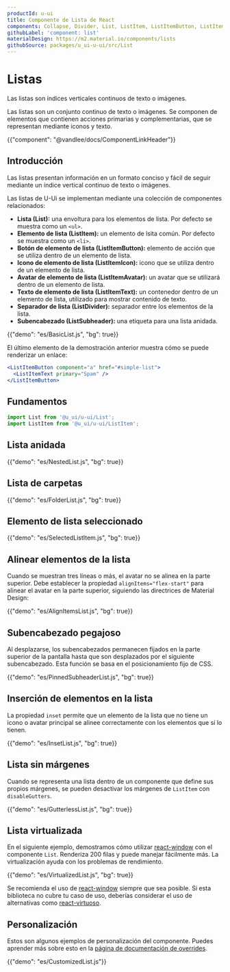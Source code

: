 ```yaml
---
productId: u-ui
title: Componente de Lista de React
components: Collapse, Divider, List, ListItem, ListItemButton, ListItemAvatar, ListItemIcon, ListItemSecondaryAction, ListItemText, ListItemSubheader
githubLabel: 'component: list'
materialDesign: https://m2.material.io/components/lists
githubSource: packages/u_ui-u-ui/src/List
---
```


# Listas

<p class="description">Las listas son índices verticales continuos de texto o imágenes.</p>

Las listas son un conjunto continuo de texto o imágenes. Se componen de elementos que contienen acciones primarias y complementarias, que se representan mediante iconos y texto.

{{"component": "@vandlee/docs/ComponentLinkHeader"}}

## Introducción

Las listas presentan información en un formato conciso y fácil de seguir mediante un índice vertical continuo de texto o imágenes.

Las listas de U-Ui se implementan mediante una colección de componentes relacionados:

- **Lista (List):** una envoltura para los elementos de lista. Por defecto se muestra como un `<ul>`.
- **Elemento de lista (ListItem):** un elemento de lsita común. Por defecto se muestra como un `<li>`.
- **Botón de elemento de lista (ListItemButton):** elemento de acción que se utiliza dentro de un elemento de lista.
- **Icono de elemento de lista (ListItemIcon):** icono que se utiliza dentro de un elemento de lista.
- **Avatar de elemento de lista (ListItemAvatar):** un avatar que se utilizará dentro de un elemento de lista.
- **Texto de elemento de lista (ListItemText):** un contenedor dentro de un elemento de lista, utilizado para mostrar contenido de texto.
- **Separador de lista (ListDivider):** separador entre los elementos de la lista.
- **Subencabezado (ListSubheader):** una etiqueta para una lista anidada.

{{"demo": "es/BasicList.js", "bg": true}}

El último elemento de la demostración anterior muestra cómo se puede renderizar un enlace:

```jsx
<ListItemButton component="a" href="#simple-list">
  <ListItemText primary="Spam" />
</ListItemButton>
```

## Fundamentos

```jsx
import List from '@u_ui/u-ui/List';
import ListItem from '@u_ui/u-ui/ListItem';
```

## Lista anidada

{{"demo": "es/NestedList.js", "bg": true}}

## Lista de carpetas

{{"demo": "es/FolderList.js", "bg": true}}

## Elemento de lista seleccionado

{{"demo": "es/SelectedListItem.js", "bg": true}}

## Alinear elementos de la lista

Cuando se muestran tres líneas o más, el avatar no se alinea en la parte superior.
Debe establecer la propiedad `alignItems="flex-start"` para alinear el avatar en la parte superior, siguiendo las directrices de Material Design:

{{"demo": "es/AlignItemsList.js", "bg": true}}

## Subencabezado pegajoso

Al desplazarse, los subencabezados permanecen fijados en la parte superior de la pantalla hasta que son desplazados por el siguiente subencabezado.
Esta función se basa en el posicionamiento fijo de CSS.

{{"demo": "es/PinnedSubheaderList.js", "bg": true}}

## Inserción de elementos en la lista

La propiedad `inset` permite que un elemento de la lista que no tiene un icono o avatar principal se alinee correctamente con los elementos que sí lo tienen.

{{"demo": "es/InsetList.js", "bg": true}}

## Lista sin márgenes

Cuando se representa una lista dentro de un componente que define sus propios márgenes, se pueden desactivar los márgenes de `ListItem` con `disableGutters`.

{{"demo": "es/GutterlessList.js", "bg": true}}

## Lista virtualizada

En el siguiente ejemplo, demostramos cómo utilizar [react-window](https://github.com/bvaughn/react-window) con el componente `List`.
Renderiza 200 filas y puede manejar fácilmente más.
La virtualización ayuda con los problemas de rendimiento.

{{"demo": "es/VirtualizedList.js", "bg": true}}

Se recomienda el uso de [react-window](https://github.com/bvaughn/react-window) siempre que sea posible.
Si esta biblioteca no cubre tu caso de uso, deberías considerar el uso de alternativas como [react-virtuoso](https://github.com/petyosi/react-virtuoso).

## Personalización

Estos son algunos ejemplos de personalización del componente.
Puedes aprender más sobre esto en la [página de documentación de overrides](/u-ui/customization/how-to-customize/).

{{"demo": "es/CustomizedList.js"}}
